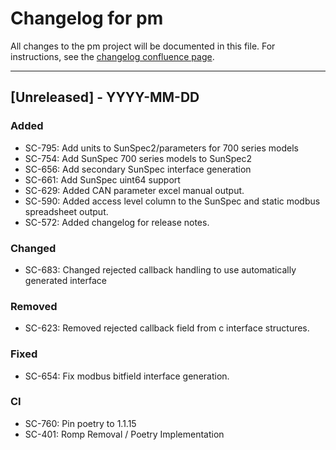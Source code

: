 # Changelog for pm

All changes to the pm project will be documented in this file.
For instructions, see the [changelog confluence page](https://epcpower.atlassian.net/l/c/zM7wz0at).

-------------------------------------------------------------------------------

## [Unreleased] - YYYY-MM-DD

### Added

- SC-795: Add units to SunSpec2/parameters for 700 series models
- SC-754: Add SunSpec 700 series models to SunSpec2
- SC-656: Add secondary SunSpec interface generation
- SC-661: Add SunSpec uint64 support
- SC-629: Added CAN parameter excel manual output.
- SC-590: Added access level column to the SunSpec and static modbus spreadsheet output.
- SC-572: Added changelog for release notes.

### Changed

- SC-683: Changed rejected callback handling to use automatically generated interface

### Removed

- SC-623: Removed rejected callback field from c interface structures.

### Fixed

- SC-654: Fix modbus bitfield interface generation.

### CI

- SC-760: Pin poetry to 1.1.15
- SC-401: Romp Removal / Poetry Implementation
